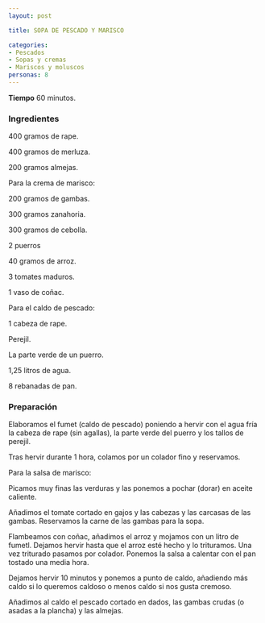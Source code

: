 ```yaml
---
layout: post

title: SOPA DE PESCADO Y MARISCO

categories:
- Pescados
- Sopas y cremas
- Mariscos y moluscos
personas: 8 
---
```

<b>Tiempo</b> 60 minutos.

<h3>Ingredientes</h3>
400 gramos de rape.

400 gramos de merluza.

200 gramos almejas.

Para la crema de marisco:

200 gramos de gambas.

300 gramos zanahoria.

300 gramos de cebolla.

2 puerros

40 gramos de arroz.

3 tomates maduros.

1 vaso de coñac.

Para el caldo de pescado:

1 cabeza de rape.

Perejil.

La parte verde de un puerro.

1,25 litros de agua.

8 rebanadas de pan.

<h3>Preparación</h3>
Elaboramos el fumet (caldo de pescado) poniendo a hervir con el agua fría la cabeza de rape (sin agallas), la parte verde del puerro y los tallos de perejil.

Tras hervir durante 1 hora, colamos por un colador fino y reservamos.

Para la salsa de marisco:

Picamos muy finas las verduras y las ponemos a pochar (dorar) en aceite caliente.

Añadimos el tomate cortado en gajos y las cabezas y las carcasas de las gambas. Reservamos la carne de las gambas para la sopa.

Flambeamos con coñac, añadimos el arroz y mojamos con un litro de fumetl. Dejamos hervir hasta que el arroz esté hecho y lo trituramos. Una vez triturado pasamos por colador. Ponemos la salsa a calentar con el pan tostado una media hora.

Dejamos hervir 10 minutos y ponemos a punto de caldo, añadiendo más caldo si lo queremos caldoso o menos caldo si nos gusta cremoso.

Añadimos al caldo el pescado cortado en dados, las gambas crudas (o asadas a la plancha) y las almejas.

